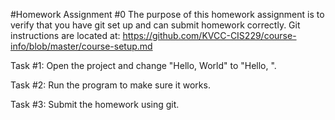 #Homework Assignment #0
The purpose of this homework assignment is to verify that you have git set up and can submit homework correctly.
Git instructions are located at: https://github.com/KVCC-CIS229/course-info/blob/master/course-setup.md

Task #1: Open the project and change "Hello, World" to "Hello, <yourname>".

Task #2: Run the program to make sure it works.

Task #3: Submit the homework using git.
